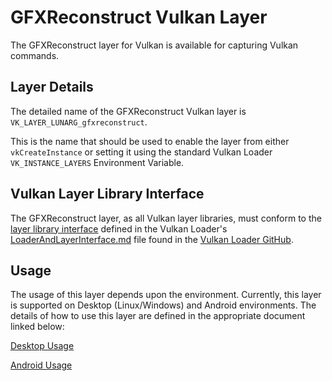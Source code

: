 # GFXReconstruct Vulkan Layer

The GFXReconstruct layer for Vulkan is available for capturing
Vulkan commands.


## Layer Details

The detailed name of the GFXReconstruct Vulkan layer is
`VK_LAYER_LUNARG_gfxreconstruct`.

This is the name that should be used to enable the layer from either
`vkCreateInstance` or setting it using the standard Vulkan Loader
`VK_INSTANCE_LAYERS` Environment Variable.


## Vulkan Layer Library Interface

The GFXReconstruct layer, as all Vulkan layer libraries, must conform to the
[layer library interface](https://github.com/KhronosGroup/Vulkan-Loader/blob/master/loader/LoaderAndLayerInterface.md#loader-and-layer-interface)
defined in the Vulkan Loader's
[LoaderAndLayerInterface.md](https://github.com/KhronosGroup/Vulkan-Loader/blob/master/loader/LoaderAndLayerInterface.md)
file found in the [Vulkan Loader GitHub](https://github.com/KhronosGroup/Vulkan-Loader).


## Usage

The usage of this layer depends upon the environment.
Currently, this layer is supported on Desktop (Linux/Windows) and
Android environments.
The details of how to use this layer are defined in the appropriate
document linked below:

[Desktop Usage](USAGE_desktop.md)

[Android Usage](USAGE_android.md)
